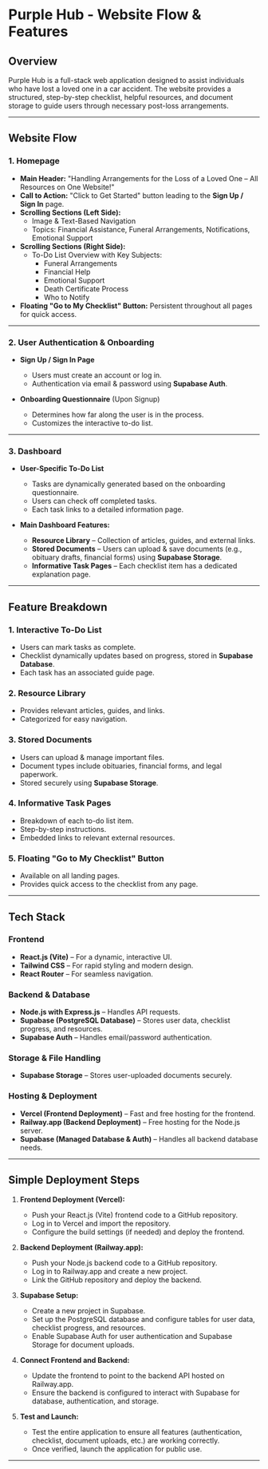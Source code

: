 # **Purple Hub - Website Flow & Features**

## **Overview**
Purple Hub is a full-stack web application designed to assist individuals who have lost a loved one in a car accident. The website provides a structured, step-by-step checklist, helpful resources, and document storage to guide users through necessary post-loss arrangements.

---

## **Website Flow**

### **1. Homepage**
- **Main Header:** "Handling Arrangements for the Loss of a Loved One – All Resources on One Website!"
- **Call to Action:** "Click to Get Started" button leading to the **Sign Up / Sign In** page.
- **Scrolling Sections (Left Side):**
  - Image & Text-Based Navigation
  - Topics: Financial Assistance, Funeral Arrangements, Notifications, Emotional Support
- **Scrolling Sections (Right Side):**
  - To-Do List Overview with Key Subjects: 
    - Funeral Arrangements
    - Financial Help
    - Emotional Support
    - Death Certificate Process
    - Who to Notify
- **Floating "Go to My Checklist" Button:** Persistent throughout all pages for quick access.

---

### **2. User Authentication & Onboarding**
- **Sign Up / Sign In Page**
  - Users must create an account or log in.
  - Authentication via email & password using **Supabase Auth**.
  
- **Onboarding Questionnaire** (Upon Signup)
  - Determines how far along the user is in the process.
  - Customizes the interactive to-do list.
  
---

### **3. Dashboard**
- **User-Specific To-Do List**
  - Tasks are dynamically generated based on the onboarding questionnaire.
  - Users can check off completed tasks.
  - Each task links to a detailed information page.

- **Main Dashboard Features:**
  - **Resource Library** – Collection of articles, guides, and external links.
  - **Stored Documents** – Users can upload & save documents (e.g., obituary drafts, financial forms) using **Supabase Storage**.
  - **Informative Task Pages** – Each checklist item has a dedicated explanation page.

---

## **Feature Breakdown**

### **1. Interactive To-Do List**
- Users can mark tasks as complete.
- Checklist dynamically updates based on progress, stored in **Supabase Database**.
- Each task has an associated guide page.

### **2. Resource Library**
- Provides relevant articles, guides, and links.
- Categorized for easy navigation.

### **3. Stored Documents**
- Users can upload & manage important files.
- Document types include obituaries, financial forms, and legal paperwork.
- Stored securely using **Supabase Storage**.

### **4. Informative Task Pages**
- Breakdown of each to-do list item.
- Step-by-step instructions.
- Embedded links to relevant external resources.

### **5. Floating "Go to My Checklist" Button**
- Available on all landing pages.
- Provides quick access to the checklist from any page.

---

## **Tech Stack**

### **Frontend**
- **React.js (Vite)** – For a dynamic, interactive UI.
- **Tailwind CSS** – For rapid styling and modern design.
- **React Router** – For seamless navigation.

### **Backend & Database**
- **Node.js with Express.js** – Handles API requests.
- **Supabase (PostgreSQL Database)** – Stores user data, checklist progress, and resources.
- **Supabase Auth** – Handles email/password authentication.

### **Storage & File Handling**
- **Supabase Storage** – Stores user-uploaded documents securely.

### **Hosting & Deployment**
- **Vercel (Frontend Deployment)** – Fast and free hosting for the frontend.
- **Railway.app (Backend Deployment)** – Free hosting for the Node.js server.
- **Supabase (Managed Database & Auth)** – Handles all backend database needs.

---

## **Simple Deployment Steps**

1. **Frontend Deployment (Vercel):**
   - Push your React.js (Vite) frontend code to a GitHub repository.
   - Log in to Vercel and import the repository.
   - Configure the build settings (if needed) and deploy the frontend.

2. **Backend Deployment (Railway.app):**
   - Push your Node.js backend code to a GitHub repository.
   - Log in to Railway.app and create a new project.
   - Link the GitHub repository and deploy the backend.

3. **Supabase Setup:**
   - Create a new project in Supabase.
   - Set up the PostgreSQL database and configure tables for user data, checklist progress, and resources.
   - Enable Supabase Auth for user authentication and Supabase Storage for document uploads.

4. **Connect Frontend and Backend:**
   - Update the frontend to point to the backend API hosted on Railway.app.
   - Ensure the backend is configured to interact with Supabase for database, authentication, and storage.

5. **Test and Launch:**
   - Test the entire application to ensure all features (authentication, checklist, document uploads, etc.) are working correctly.
   - Once verified, launch the application for public use.

---

